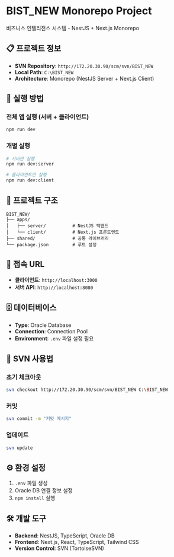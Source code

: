 # BIST_NEW Monorepo Project

비즈니스 인텔리전스 시스템 - NestJS + Next.js Monorepo

## 📋 프로젝트 정보

- **SVN Repository**: `http://172.20.30.90/scm/svn/BIST_NEW`
- **Local Path**: `C:\BIST_NEW`
- **Architecture**: Monorepo (NestJS Server + Next.js Client)

## 🚀 실행 방법

### 전체 앱 실행 (서버 + 클라이언트)

```bash
npm run dev
```

### 개별 실행

```bash
# 서버만 실행
npm run dev:server

# 클라이언트만 실행
npm run dev:client
```

## 📁 프로젝트 구조

```
BIST_NEW/
├── apps/
│   ├── server/          # NestJS 백엔드
│   └── client/          # Next.js 프론트엔드
├── shared/              # 공통 라이브러리
└── package.json         # 루트 설정
```

## 🔗 접속 URL

- **클라이언트**: `http://localhost:3000`
- **서버 API**: `http://localhost:8080`

## 🗄️ 데이터베이스

- **Type**: Oracle Database
- **Connection**: Connection Pool
- **Environment**: `.env` 파일 설정 필요

## 📝 SVN 사용법

### 초기 체크아웃

```bash
svn checkout http://172.20.30.90/scm/svn/BIST_NEW C:\BIST_NEW
```

### 커밋

```bash
svn commit -m "커밋 메시지"
```

### 업데이트

```bash
svn update
```

## ⚙️ 환경 설정

1. `.env` 파일 생성
2. Oracle DB 연결 정보 설정
3. `npm install` 실행

## 🛠️ 개발 도구

- **Backend**: NestJS, TypeScript, Oracle DB
- **Frontend**: Next.js, React, TypeScript, Tailwind CSS
- **Version Control**: SVN (TortoiseSVN)

